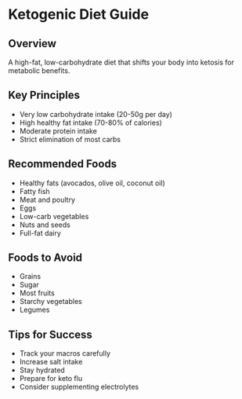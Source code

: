 # Ketogenic Diet Guide

## Overview
A high-fat, low-carbohydrate diet that shifts your body into ketosis for metabolic benefits.

## Key Principles
- Very low carbohydrate intake (20-50g per day)
- High healthy fat intake (70-80% of calories)
- Moderate protein intake
- Strict elimination of most carbs

## Recommended Foods
- Healthy fats (avocados, olive oil, coconut oil)
- Fatty fish
- Meat and poultry
- Eggs
- Low-carb vegetables
- Nuts and seeds
- Full-fat dairy

## Foods to Avoid
- Grains
- Sugar
- Most fruits
- Starchy vegetables
- Legumes

## Tips for Success
- Track your macros carefully
- Increase salt intake
- Stay hydrated
- Prepare for keto flu
- Consider supplementing electrolytes 